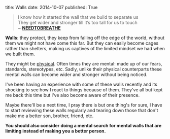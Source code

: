 ﻿title: Walls
date: 2014-10-07
published: True

> I know how it started the wall that we build to separate us   
> They get wider and stronger till it’s too tall for us to touch   
> ~ **[NEEDTOBREATHE](http://www.needtobreathe.com/ "NEEDTOBREATHE Official Site")**

**Walls**: they protect, they keep from falling off the edge of the world, without them we might not have come this far. But they can easily become cages rather than shelters, making us captives of the limited mindset we had when we built them.

They might be [physical](http://en.wikipedia.org/wiki/Berlin_Wall "Berlin Wall - Wikipedia, the free encyclopedia"). Often times they are mental: made up of our fears, standards, stereotypes, etc. Sadly, unlike their physical counterparts these mental walls can become wider and stronger without being noticed.

I've been having an experience with some of these walls recently and its shocking to see how I react to things because of them. They've all but kept me back this time but I've also become aware of their presence.

Maybe there'll be a next time, I pray there is but one thing's for sure, I have to start reviewing these walls regularly and tearing down those that don't make me a better son, brother, friend, etc.

**You should also consider doing a mental search for mental walls that are limiting instead of making you a better person.**


